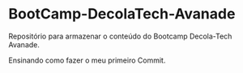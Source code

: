 # BootCamp-DecolaTech-Avanade
Repositório para armazenar o conteúdo do Bootcamp Decola-Tech Avanade.

Ensinando como fazer o meu primeiro Commit.